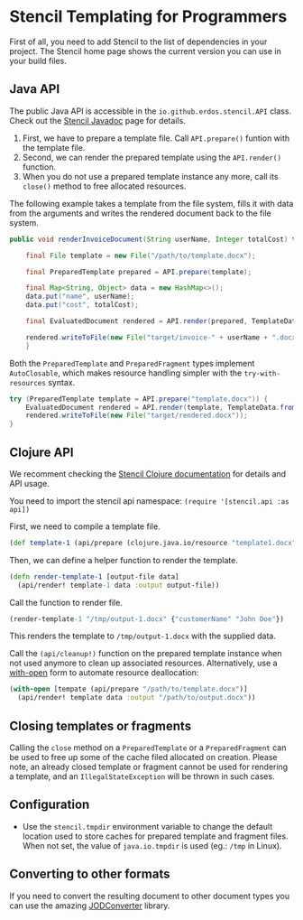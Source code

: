 # Stencil Templating for Programmers

First of all, you need to add Stencil to the list of dependencies in your project.
The Stencil home page shows the current version you can use in your build files.

## Java API

The public Java API is accessible in the `io.github.erdos.stencil.API` class. Check out the [Stencil Javadoc](https://stencil.erdos.dev/javadoc/io/github/erdos/stencil/package-summary.html) page for details.

1. First, we have to prepare a template file. Call `API.prepare()` funtion with the template file.
2. Second, we can render the prepared template using the `API.render()` function.
3. When you do not use a prepared template instance any more, call its `close()` method to free allocated resources.

The following example takes a template from the file system, fills it with data
from the arguments and writes the rendered document back to the file system.

``` java
public void renderInvoiceDocument(String userName, Integer totalCost) throws IOException {

    final File template = new File("/path/to/template.docx");

    final PreparedTemplate prepared = API.prepare(template);

    final Map<String, Object> data = new HashMap<>();
    data.put("name", userName);
    data.put("cost", totalCost);

    final EvaluatedDocument rendered = API.render(prepared, TemplateData.fromMap(data));

    rendered.writeToFile(new File("target/invoice-" + userName + ".docx"));
    }
```

Both the `PreparedTemplate` and `PreparedFragment` types implement `AutoClosable`, which makes resource handling simpler with the `try-with-resources` syntax.

``` java
try (PreparedTemplate template = API.prepare("template.docx")) {
    EvaluatedDocument rendered = API.render(template, TemplateData.fromMap());
    rendered.writeToFile(new File("target/rendered.docx"));
}
```

## Clojure API

We recomment checking the [Stencil Clojure documentation](https://cljdoc.org/d/io.github.erdos/stencil-core) for details and API usage.

You need to import the stencil api namespace: `(require '[stencil.api :as api])`

First, we need to compile a template file.

``` clojure
(def template-1 (api/prepare (clojure.java.io/resource "template1.docx")))
```

Then, we can define a helper function to render the template.

``` clojure
(defn render-template-1 [output-file data]
  (api/render! template-1 data :output output-file))
```

Call the function to render file.

``` clojure
(render-template-1 "/tmp/output-1.docx" {"customerName" "John Doe"})
```

This renders the template to `/tmp/output-1.docx` with the supplied data.

Call the `(api/cleanup!)` function on the prepared template instance when not used anymore to clean
up associated resources. Alternatively, use a [with-open](https://clojuredocs.org/clojure.core/with-open) form
to automate resource deallocation:

``` clojure
(with-open [tempate (api/prepare "/path/to/template.docx")]
  (api/render! template data :output "/path/to/output.docx"))
```

## Closing templates or fragments

Calling the `close` method on a `PreparedTemplate` or a `PreparedFragment` can be used to free up some of the cache filed allocated on creation.
Please note, an already closed template or fragment cannot be used for rendering a template, and an `IllegalStateException` will be thrown in such cases.

## Configuration

- Use the `stencil.tmpdir` environment variable to change the default location used
to store caches for prepared template and fragment files. When not set, the value of `java.io.tmpdir` is used (eg.: `/tmp` in Linux).


## Converting to other formats

If you need to convert the resulting document to other document types you can
use the amazing [JODConverter](https://github.com/sbraconnier/jodconverter) library.
